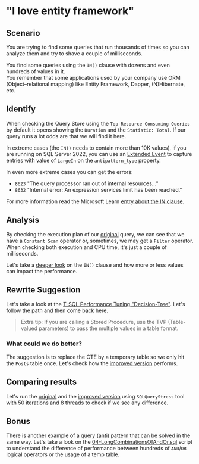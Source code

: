 # "I love entity framework"

## Scenario

You are trying to find some queries that run thousands of times so you can analyze them and try to shave a couple of milliseconds.

You find some queries using the `IN()` clause with dozens and even hundreds of values in it.  
You remember that some applications used by your company use ORM (Object–relational mapping) like Entity Framework, Dapper, (N)Hibernate, etc.

## Identify

When checking the Query Store using the `Top Resource Consuming Queries` by default it opens showing the `Duration` and the `Statistic: Total`. If our query runs a lot odds are that we will find it here.

In extreme cases (the `IN()` needs to contain more than 10K values), if you are running on SQL Server 2022, you can use an [Extended Event](../XE/query_antipattern_xe.sql) to capture entries with value of `LargeIn` on the `antipattern_type` property.

In even more extreme cases you can get the errors:

- `8623` "The query processor ran out of internal resources..."
- `8632` "Internal error: An expression services limit has been reached."

For more information read the Microsoft Learn [entry about the IN clause](https://learn.microsoft.com/en-us/sql/t-sql/language-elements/in-transact-sql?view=sql-server-ver16).

## Analysis

By checking the execution plan of our [original](01-Original.sql) query, we can see that we have a `Constant Scan` operator or, sometimes, we may get a `Filter` operator.  
When checking both execution and CPU time, it's just a couple of milliseconds.

Let's take a [deeper look](02-AnalyzeInMoreDetail.sql) on the `IN()` clause and how more or less values can impact the performance.

## Rewrite Suggestion

Let's take a look at the [T-SQL Performance Tuning "Decision-Tree"](https://github.com/ClaudioESSilva/TSQLPerformanceTuning/blob/main/Flowcharts/T-SQLQueryPerformanceTuning.md).
Let's follow the path and then come back here.

> Extra tip: If you are calling a Stored Procedure, use the TVP (Table-valued parameters) to pass the multiple values in a table format.

### What could we do better?

The suggestion is to replace the CTE by a temporary table so we only hit the `Posts` table once.
Let's check how the [improved version](03-ImprovedVersion.sql) performs.

## Comparing results

Let's run the [original](01-Original.sql) and the [improved version](03-ImprovedVersion.sql) using `SQLQueryStress` tool with 50 iterations and 8 threads to check if we see any difference.

## Bonus

There is another example of a query (anti) pattern that can be solved in the same way.
Let's take a look on the [04-LongCombinationsOfAndOr.sql](04-LongCombinationsOfAndOr.sql) script to understand the difference of performance between hundreds of `AND`/`OR` logical operators or the usage of a temp table.
